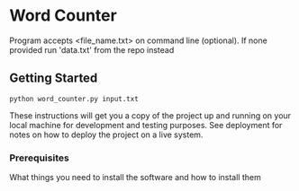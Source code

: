 
# Word Counter

Program accepts <file_name.txt> on command line (optional). If none provided run 'data.txt' from the repo instead

## Getting Started

```
python word_counter.py input.txt 
```

These instructions will get you a copy of the project up and running on your local machine for development and testing purposes. See deployment for notes on how to deploy the project on a live system.

### Prerequisites

What things you need to install the software and how to install them
